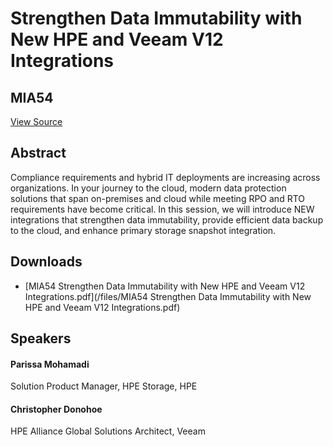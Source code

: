 # Strengthen Data Immutability with New HPE and Veeam V12 Integrations
## MIA54
[View Source](https://connect.veeam.com/flow/veeam/veeamon2023/attendeeportal/page/sessioncatalog/session/1680558521708001ypyG)

## Abstract
Compliance requirements and hybrid IT deployments are increasing across organizations. In your journey to the cloud, modern data protection solutions that span on-premises and cloud while meeting RPO and RTO requirements have become critical. In this session, we will introduce NEW integrations that strengthen data immutability, provide efficient data backup to the cloud, and enhance primary storage snapshot integration. 


## Downloads
- [MIA54 Strengthen Data Immutability with New HPE and Veeam V12 Integrations.pdf](/files/MIA54 Strengthen Data Immutability with New HPE and Veeam V12 Integrations.pdf)

## Speakers
#### Parissa Mohamadi
Solution Product Manager, HPE Storage, HPE
#### Christopher Donohoe
HPE Alliance Global Solutions Architect, Veeam